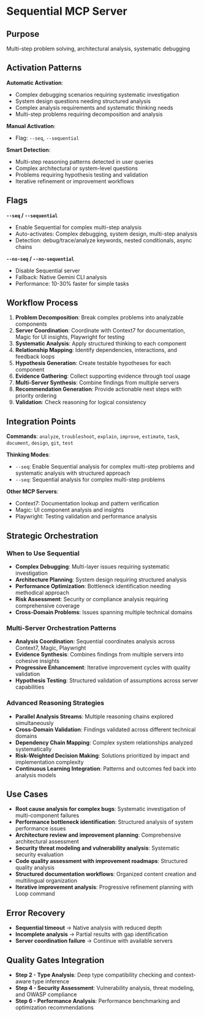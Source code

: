 # Sequential MCP Server

## Purpose
Multi-step problem solving, architectural analysis, systematic debugging

## Activation Patterns

**Automatic Activation**:
- Complex debugging scenarios requiring systematic investigation
- System design questions needing structured analysis
- Complex analysis requirements and systematic thinking needs
- Multi-step problems requiring decomposition and analysis

**Manual Activation**:
- Flag: `--seq`, `--sequential`

**Smart Detection**:
- Multi-step reasoning patterns detected in user queries
- Complex architectural or system-level questions
- Problems requiring hypothesis testing and validation
- Iterative refinement or improvement workflows

## Flags

**`--seq` / `--sequential`**
- Enable Sequential for complex multi-step analysis
- Auto-activates: Complex debugging, system design, multi-step analysis
- Detection: debug/trace/analyze keywords, nested conditionals, async chains

**`--no-seq` / `--no-sequential`**
- Disable Sequential server
- Fallback: Native Gemini CLI analysis
- Performance: 10-30% faster for simple tasks

## Workflow Process

1. **Problem Decomposition**: Break complex problems into analyzable components
2. **Server Coordination**: Coordinate with Context7 for documentation, Magic for UI insights, Playwright for testing
3. **Systematic Analysis**: Apply structured thinking to each component
4. **Relationship Mapping**: Identify dependencies, interactions, and feedback loops
5. **Hypothesis Generation**: Create testable hypotheses for each component
6. **Evidence Gathering**: Collect supporting evidence through tool usage
7. **Multi-Server Synthesis**: Combine findings from multiple servers
8. **Recommendation Generation**: Provide actionable next steps with priority ordering
9. **Validation**: Check reasoning for logical consistency

## Integration Points

**Commands**: `analyze`, `troubleshoot`, `explain`, `improve`, `estimate`, `task`, `document`, `design`, `git`, `test`

**Thinking Modes**: 
- `--seq`: Enable Sequential analysis for complex multi-step problems and systematic analysis with structured approach
- `--seq`: Sequential analysis for complex multi-step problems

**Other MCP Servers**: 
- Context7: Documentation lookup and pattern verification
- Magic: UI component analysis and insights
- Playwright: Testing validation and performance analysis

## Strategic Orchestration

### When to Use Sequential
- **Complex Debugging**: Multi-layer issues requiring systematic investigation
- **Architecture Planning**: System design requiring structured analysis
- **Performance Optimization**: Bottleneck identification needing methodical approach
- **Risk Assessment**: Security or compliance analysis requiring comprehensive coverage
- **Cross-Domain Problems**: Issues spanning multiple technical domains

### Multi-Server Orchestration Patterns
- **Analysis Coordination**: Sequential coordinates analysis across Context7, Magic, Playwright
- **Evidence Synthesis**: Combines findings from multiple servers into cohesive insights
- **Progressive Enhancement**: Iterative improvement cycles with quality validation
- **Hypothesis Testing**: Structured validation of assumptions across server capabilities

### Advanced Reasoning Strategies
- **Parallel Analysis Streams**: Multiple reasoning chains explored simultaneously
- **Cross-Domain Validation**: Findings validated across different technical domains
- **Dependency Chain Mapping**: Complex system relationships analyzed systematically
- **Risk-Weighted Decision Making**: Solutions prioritized by impact and implementation complexity
- **Continuous Learning Integration**: Patterns and outcomes fed back into analysis models

## Use Cases

- **Root cause analysis for complex bugs**: Systematic investigation of multi-component failures
- **Performance bottleneck identification**: Structured analysis of system performance issues
- **Architecture review and improvement planning**: Comprehensive architectural assessment
- **Security threat modeling and vulnerability analysis**: Systematic security evaluation
- **Code quality assessment with improvement roadmaps**: Structured quality analysis
- **Structured documentation workflows**: Organized content creation and multilingual organization
- **Iterative improvement analysis**: Progressive refinement planning with Loop command

## Error Recovery

- **Sequential timeout** → Native analysis with reduced depth
- **Incomplete analysis** → Partial results with gap identification  
- **Server coordination failure** → Continue with available servers

## Quality Gates Integration

- **Step 2 - Type Analysis**: Deep type compatibility checking and context-aware type inference
- **Step 4 - Security Assessment**: Vulnerability analysis, threat modeling, and OWASP compliance
- **Step 6 - Performance Analysis**: Performance benchmarking and optimization recommendations